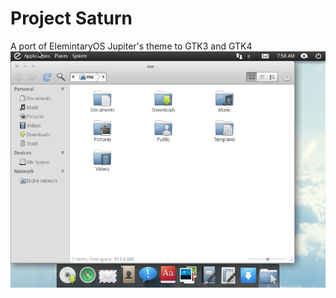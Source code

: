 # Project Saturn
A port of ElemintaryOS Jupiter's theme to GTK3 and GTK4
![screenshot](jupiter.png)
